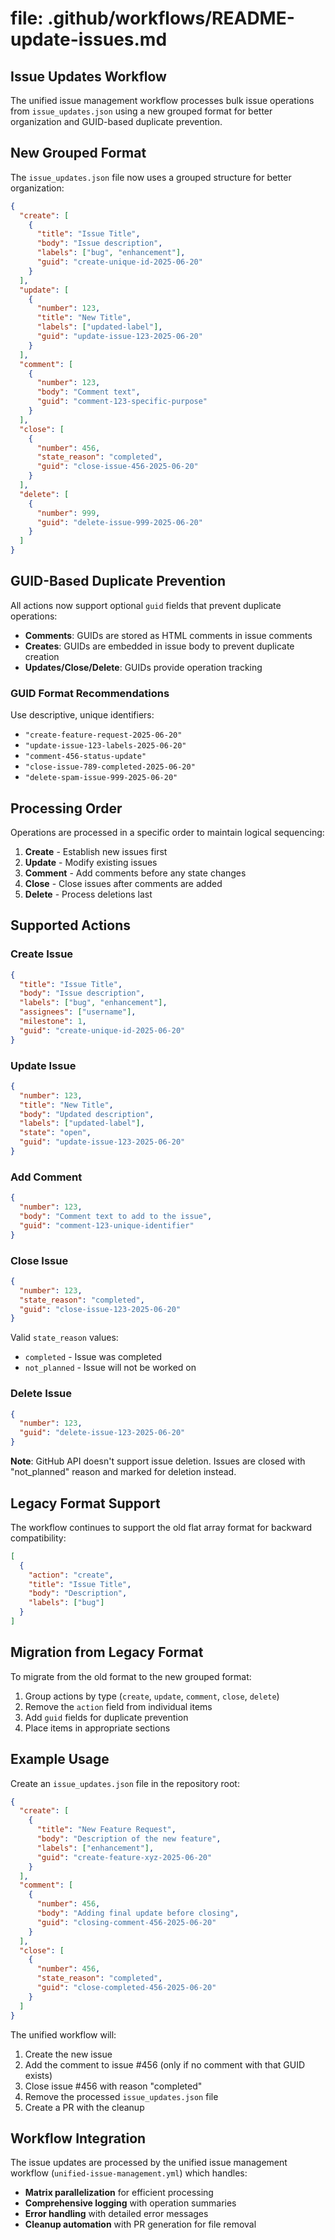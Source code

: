 # file: .github/workflows/README-update-issues.md

## Issue Updates Workflow

The unified issue management workflow processes bulk issue operations from
`issue_updates.json` using a new grouped format for better organization and
GUID-based duplicate prevention.

## New Grouped Format

The `issue_updates.json` file now uses a grouped structure for better
organization:

```json
{
  "create": [
    {
      "title": "Issue Title",
      "body": "Issue description",
      "labels": ["bug", "enhancement"],
      "guid": "create-unique-id-2025-06-20"
    }
  ],
  "update": [
    {
      "number": 123,
      "title": "New Title",
      "labels": ["updated-label"],
      "guid": "update-issue-123-2025-06-20"
    }
  ],
  "comment": [
    {
      "number": 123,
      "body": "Comment text",
      "guid": "comment-123-specific-purpose"
    }
  ],
  "close": [
    {
      "number": 456,
      "state_reason": "completed",
      "guid": "close-issue-456-2025-06-20"
    }
  ],
  "delete": [
    {
      "number": 999,
      "guid": "delete-issue-999-2025-06-20"
    }
  ]
}
```

## GUID-Based Duplicate Prevention

All actions now support optional `guid` fields that prevent duplicate
operations:

- **Comments**: GUIDs are stored as HTML comments in issue comments
- **Creates**: GUIDs are embedded in issue body to prevent duplicate creation
- **Updates/Close/Delete**: GUIDs provide operation tracking

### GUID Format Recommendations

Use descriptive, unique identifiers:

- `"create-feature-request-2025-06-20"`
- `"update-issue-123-labels-2025-06-20"`
- `"comment-456-status-update"`
- `"close-issue-789-completed-2025-06-20"`
- `"delete-spam-issue-999-2025-06-20"`

## Processing Order

Operations are processed in a specific order to maintain logical sequencing:

1. **Create** - Establish new issues first
2. **Update** - Modify existing issues
3. **Comment** - Add comments before any state changes
4. **Close** - Close issues after comments are added
5. **Delete** - Process deletions last

## Supported Actions

### Create Issue

```json
{
  "title": "Issue Title",
  "body": "Issue description",
  "labels": ["bug", "enhancement"],
  "assignees": ["username"],
  "milestone": 1,
  "guid": "create-unique-id-2025-06-20"
}
```

### Update Issue

```json
{
  "number": 123,
  "title": "New Title",
  "body": "Updated description",
  "labels": ["updated-label"],
  "state": "open",
  "guid": "update-issue-123-2025-06-20"
}
```

### Add Comment

```json
{
  "number": 123,
  "body": "Comment text to add to the issue",
  "guid": "comment-123-unique-identifier"
}
```

### Close Issue

```json
{
  "number": 123,
  "state_reason": "completed",
  "guid": "close-issue-123-2025-06-20"
}
```

Valid `state_reason` values:

- `completed` - Issue was completed
- `not_planned` - Issue will not be worked on

### Delete Issue

```json
{
  "number": 123,
  "guid": "delete-issue-123-2025-06-20"
}
```

**Note**: GitHub API doesn't support issue deletion. Issues are closed with
"not_planned" reason and marked for deletion instead.

## Legacy Format Support

The workflow continues to support the old flat array format for backward
compatibility:

```json
[
  {
    "action": "create",
    "title": "Issue Title",
    "body": "Description",
    "labels": ["bug"]
  }
]
```

## Migration from Legacy Format

To migrate from the old format to the new grouped format:

1. Group actions by type (`create`, `update`, `comment`, `close`, `delete`)
2. Remove the `action` field from individual items
3. Add `guid` fields for duplicate prevention
4. Place items in appropriate sections

## Example Usage

Create an `issue_updates.json` file in the repository root:

```json
{
  "create": [
    {
      "title": "New Feature Request",
      "body": "Description of the new feature",
      "labels": ["enhancement"],
      "guid": "create-feature-xyz-2025-06-20"
    }
  ],
  "comment": [
    {
      "number": 456,
      "body": "Adding final update before closing",
      "guid": "closing-comment-456-2025-06-20"
    }
  ],
  "close": [
    {
      "number": 456,
      "state_reason": "completed",
      "guid": "close-completed-456-2025-06-20"
    }
  ]
}
```

The unified workflow will:

1. Create the new issue
2. Add the comment to issue #456 (only if no comment with that GUID exists)
3. Close issue #456 with reason "completed"
4. Remove the processed `issue_updates.json` file
5. Create a PR with the cleanup

## Workflow Integration

The issue updates are processed by the unified issue management workflow
(`unified-issue-management.yml`) which handles:

- **Matrix parallelization** for efficient processing
- **Comprehensive logging** with operation summaries
- **Error handling** with detailed error messages
- **Cleanup automation** with PR generation for file removal

